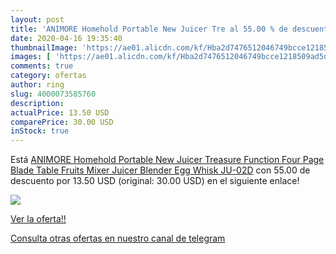 ```yaml
---
layout: post
title: 'ANIMORE Homehold Portable New Juicer Tre al 55.00 % de descuento'
date: 2020-04-16 19:35:40
thumbnailImage: 'https://ae01.alicdn.com/kf/Hba2d7476512046749bcce1218509ad5dm/ANIMORE-Homehold-Portable-New-Juicer-Treasure-Function-Four-Page-Blade-Table-Fruits-Mixer-Juicer-Blender-Egg.jpg_350x350._SL200_.jpg'
images: [ 'https://ae01.alicdn.com/kf/Hba2d7476512046749bcce1218509ad5dm/ANIMORE-Homehold-Portable-New-Juicer-Treasure-Function-Four-Page-Blade-Table-Fruits-Mixer-Juicer-Blender-Egg.jpg_350x350._SL200_.jpg' ]
comments: true
category: ofertas
author: ring
slug: 4000073585760
description:
actualPrice: 13.50 USD
comparePrice: 30.00 USD
inStock: true
---
```


Está [ANIMORE Homehold Portable New Juicer Treasure Function Four Page Blade Table Fruits Mixer Juicer Blender Egg Whisk JU-02D](https://www.amazon.com/dp/4000073585760/?tag=redken08-20) con 55.00 de descuento por 13.50 USD (original: 30.00 USD) en el siguiente enlace!

[![](https://ae01.alicdn.com/kf/Hba2d7476512046749bcce1218509ad5dm/ANIMORE-Homehold-Portable-New-Juicer-Treasure-Function-Four-Page-Blade-Table-Fruits-Mixer-Juicer-Blender-Egg.jpg_350x350._SL200_.jpg)](https://www.amazon.com/dp/4000073585760/?tag=redken08-20)

[Ver la oferta!!](https://www.amazon.com/dp/4000073585760/?tag=redken08-20)

[Consulta otras ofertas en nuestro canal de telegram](https://t.me/s/ofertas25)
